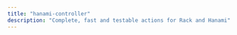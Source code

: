 ```yaml
---
title: "hanami-controller"
description: "Complete, fast and testable actions for Rack and Hanami"
---
```

